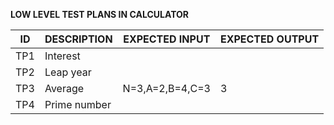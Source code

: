 
**LOW LEVEL TEST PLANS IN CALCULATOR**

| ID   | DESCRIPTION                                                         | EXPECTED INPUT      | EXPECTED OUTPUT |
|------|---------------------------------------------------------------------|---------------------|-----------------|
| TP1  | Interest  |                 |               |
| TP2  | Leap year |                 |               |
| TP3  | Average   | N=3,A=2,B=4,C=3 | 3             |
| TP4  | Prime number   |            |               |
